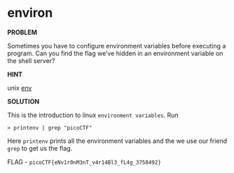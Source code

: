 # environ

__PROBLEM__

Sometimes you have to configure environment variables before executing a program. Can you find the flag we’ve hidden in an environment variable on the shell server?

__HINT__

unix [env](https://www.tutorialspoint.com/unix/unix-environment.htm)

__SOLUTION__

This is the introduction to linux `environment variables`.
Run
```
> printenv | grep "picoCTF"
```

Here `printenv` prints all the environment variables and the we use our friend `grep` to get us the flag.

FLAG - `picoCTF{eNv1r0nM3nT_v4r14Bl3_fL4g_3758492}`

